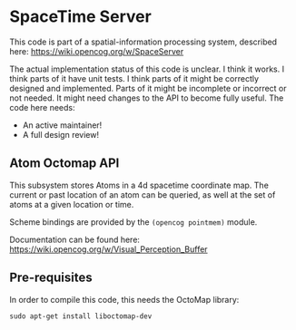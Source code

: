 
SpaceTime Server
================

This code is part of a spatial-information processing system, described
here: https://wiki.opencog.org/w/SpaceServer

The actual implementation status of this code is unclear. I think it
works. I think parts of it have unit tests. I think parts of it might be
correctly designed and implemented. Parts of it might be incomplete or
incorrect or not needed. It might need changes to the API to become
fully useful.  The code here needs:

* An active maintainer!
* A full design review!

Atom Octomap API
----------------
This subsystem stores Atoms in a 4d spacetime coordinate map. The
current or past location of an atom can be queried, as well at the
set of atoms at a given location or time.

Scheme bindings are provided by the `(opencog pointmem)` module.

Documentation can be found here:
https://wiki.opencog.org/w/Visual_Perception_Buffer

Pre-requisites
-------------

In order to compile this code, this needs the OctoMap library:
```
sudo apt-get install liboctomap-dev
```
